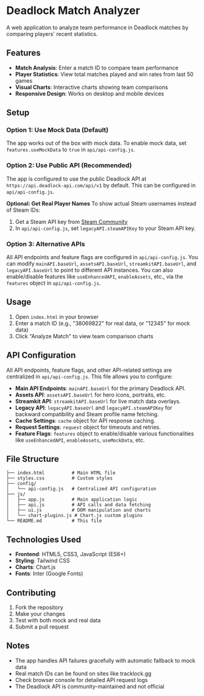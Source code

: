 # Deadlock Match Analyzer

A web application to analyze team performance in Deadlock matches by comparing players' recent statistics.

## Features

- **Match Analysis**: Enter a match ID to compare team performance
- **Player Statistics**: View total matches played and win rates from last 50 games
- **Visual Charts**: Interactive charts showing team comparisons
- **Responsive Design**: Works on desktop and mobile devices

## Setup

### Option 1: Use Mock Data (Default)
The app works out of the box with mock data. To enable mock data, set `features.useMockData` to `true` in `api/api-config.js`.

### Option 2: Use Public API (Recommended)
The app is configured to use the public Deadlock API at `https://api.deadlock-api.com/api/v1` by default. This can be configured in `api/api-config.js`.

**Optional: Get Real Player Names**
To show actual Steam usernames instead of Steam IDs:
1. Get a Steam API key from [Steam Community](https://steamcommunity.com/dev/apikey)
2. In `api/api-config.js`, set `legacyAPI.steamAPIKey` to your Steam API key.

### Option 3: Alternative APIs

All API endpoints and feature flags are configured in `api/api-config.js`. You can modify `mainAPI.baseUrl`, `assetsAPI.baseUrl`, `streamkitAPI.baseUrl`, and `legacyAPI.baseUrl` to point to different API instances. You can also enable/disable features like `useEnhancedAPI`, `enableAssets`, etc., via the `features` object in `api/api-config.js`.

## Usage

1. Open `index.html` in your browser
2. Enter a match ID (e.g., "38069822" for real data, or "12345" for mock data)
3. Click "Analyze Match" to view team comparison charts

## API Configuration

All API endpoints, feature flags, and other API-related settings are centralized in `api/api-config.js`. This file allows you to configure:

- **Main API Endpoints**: `mainAPI.baseUrl` for the primary Deadlock API.
- **Assets API**: `assetsAPI.baseUrl` for hero icons, portraits, etc.
- **Streamkit API**: `streamkitAPI.baseUrl` for live match data overlays.
- **Legacy API**: `legacyAPI.baseUrl` and `legacyAPI.steamAPIKey` for backward compatibility and Steam profile name fetching.
- **Cache Settings**: `cache` object for API response caching.
- **Request Settings**: `request` object for timeouts and retries.
- **Feature Flags**: `features` object to enable/disable various functionalities like `useEnhancedAPI`, `enableAssets`, `useMockData`, etc.

## File Structure

```
├── index.html          # Main HTML file
├── styles.css          # Custom styles
├── config/
│   └── api-config.js   # Centralized API configuration
├── js/
│   ├── app.js          # Main application logic
│   ├── api.js          # API calls and data fetching
│   ├── ui.js           # DOM manipulation and charts
│   └── chart-plugins.js # Chart.js custom plugins
└── README.md           # This file
```

## Technologies Used

- **Frontend**: HTML5, CSS3, JavaScript (ES6+)
- **Styling**: Tailwind CSS
- **Charts**: Chart.js
- **Fonts**: Inter (Google Fonts)

## Contributing

1. Fork the repository
2. Make your changes
3. Test with both mock and real data
4. Submit a pull request

## Notes

- The app handles API failures gracefully with automatic fallback to mock data
- Real match IDs can be found on sites like tracklock.gg
- Check browser console for detailed API request logs
- The Deadlock API is community-maintained and not official